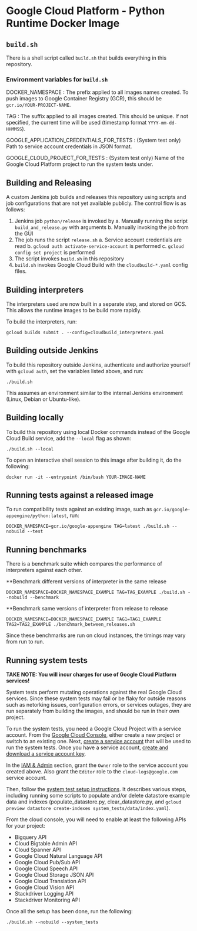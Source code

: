 # Google Cloud Platform - Python Runtime Docker Image

## `build.sh`

There is a shell script called `build.sh` that builds everything in this
repository.

### Environment variables for `build.sh`

DOCKER_NAMESPACE
: The prefix applied to all images names created.  To push images to Google
Container Registry (GCR), this should be `gcr.io/YOUR-PROJECT-NAME`.

TAG
: The suffix applied to all images created.  This should be unique.  If not
specified, the current time will be used (timestamp format `YYYY-mm-dd-HHMMSS`).

GOOGLE_APPLICATION_CREDENTIALS_FOR_TESTS
: (System test only) Path to service account credentials in JSON format.

GOOGLE_CLOUD_PROJECT_FOR_TESTS
: (System test only) Name of the Google Cloud Platform project to run the system
tests under.
  
## Building and Releasing

A custom Jenkins job builds and releases this repository using scripts and job
configurations that are not yet available publicly.  The control flow is as
follows:

1. Jenkins job `python/release` is invoked by
  a. Manually running the script `build_and_release.py` with arguments
  b. Manually invoking the job from the GUI
2. The job runs the script `release.sh`
  a. Service account credentials are read
  b. `gcloud auth activate-service-account` is performed
  c. `gcloud config set project` is performed
3. The script invokes `build.sh` in this repository
4. `build.sh` invokes Google Cloud Build with the `cloudbuild-*.yaml`
   config files.

## Building interpreters

The interpreters used are now built in a separate step, and stored on GCS.
This allows the runtime images to be build more rapidly.

To build the interpreters, run:

```shell
gcloud builds submit . --config=cloudbuild_interpreters.yaml
```

## Building outside Jenkins

To build this repository outside Jenkins, authenticate and authorize yourself
with `gcloud auth`, set the variables listed above, and run:

``` shell
./build.sh
```

This assumes an environment similar to the internal Jenkins environment (Linux,
Debian or Ubuntu-like).

## Building locally

To build this repository using local Docker commands instead of the Google
Cloud Build service, add the `--local` flag as shown:

``` shell
./build.sh --local
```

To open an interactive shell session to this image after building it, do the
following:

``` shell
docker run -it --entrypoint /bin/bash YOUR-IMAGE-NAME
```

## Running tests against a released image

To run compatibility tests against an existing image, such as
`gcr.io/google-appengine/python:latest`, run:

```shell
DOCKER_NAMESPACE=gcr.io/google-appengine TAG=latest ./build.sh --nobuild --test
```

## Running benchmarks

There is a benchmark suite which compares the performance of interpreters
against each other.

**Benchmark different versions of interpreter in the same release

``` shell
DOCKER_NAMESPACE=DOCKER_NAMESPACE_EXAMPLE TAG=TAG_EXAMPLE ./build.sh --nobuild --benchmark
```

**Benchmark same versions of interpreter from release to release

``` shell
DOCKER_NAMESPACE=DOCKER_NAMESPACE_EXAMPLE TAG1=TAG1_EXAMPLE TAG2=TAG2_EXAMPLE ./benchmark_between_releases.sh
```

Since these benchmarks are run on cloud instances, the timings may vary from run
to run.

## Running system tests

**TAKE NOTE: You will incur charges for use of Google Cloud Platform services!**

System tests perform mutating operations against the real Google Cloud services.
Since these system tests may fail or be flaky for outside reasons such as
netorking issues, configuration errors, or services outages, they are run
separately from building the images, and should be run in their own project.

To run the system tests, you need a Google Cloud Project with a service account.
From the [Google Cloud Console](https://console.cloud.google.com/), either
create a new project or switch to an existing one. Next,
[create a service account](
https://cloud.google.com/iam/docs/creating-managing-service-accounts) that will
be used to run the system tests. Once you have a service account,
[create and download a service account key](https://cloud.google.com/iam/docs/managing-service-account-keys).

In the
[IAM & Admin](https://console.cloud.google.com/permissions/projectpermissions)
section, grant the `Owner` role to the service account you created above.  Also
grant the `Editor` role to the `cloud-logs@google.com` service account.

Then, follow the
[system test setup instructions](https://github.com/GoogleCloudPlatform/google-cloud-python/blob/master/CONTRIBUTING.rst#running-system-tests). It
describes various steps, including running some scripts to populate and/or
delete datastore example data and indexes (populate_datastore.py,
clear_datastore.py, and `gcloud preview datastore create-indexes
system_tests/data/index.yaml`).

From the cloud console, you will need to enable at least the following APIs for
your project:

-   Bigquery API
-   Cloud Bigtable Admin API
-   Cloud Spanner API
-   Google Cloud Natural Language API
-   Google Cloud Pub/Sub API
-   Google Cloud Speech API
-   Google Cloud Storage JSON API
-   Google Cloud Translation API
-   Google Cloud Vision API
-   Stackdriver Logging API
-   Stackdriver Monitoring API

Once all the setup has been done, run the following:

``` shell
./build.sh --nobuild --system_tests
```

